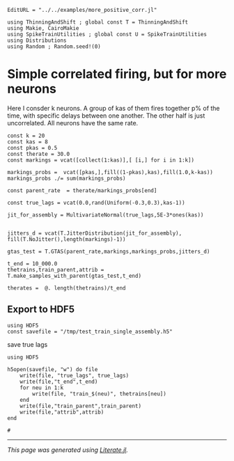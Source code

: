 ```@meta
EditURL = "../../examples/more_positive_corr.jl"
```

````@example more_positive_corr
using ThinningAndShift ; global const T = ThinningAndShift
using Makie, CairoMakie
using SpikeTrainUtilities ; global const U = SpikeTrainUtilities
using Distributions
using Random ; Random.seed!(0)
````

# Simple correlated firing, but for more neurons

Here I consder k neurons. A group of kas of them fires together p% of the time, with specific delays between one another.
The other half is just uncorrelated. All neurons have the same rate.

````@example more_positive_corr
const k = 20
const kas = 8
const pkas = 0.5
const therate = 30.0
const markings = vcat([collect(1:kas)],[ [i,] for i in 1:k])

markings_probs =  vcat([pkas,],fill((1-pkas),kas),fill(1.0,k-kas))
markings_probs ./= sum(markings_probs)

const parent_rate  = therate/markings_probs[end]

const true_lags = vcat(0.0,rand(Uniform(-0.3,0.3),kas-1))

jit_for_assembly = MultivariateNormal(true_lags,5E-3*ones(kas))


jitters_d = vcat(T.JitterDistribution(jit_for_assembly), fill(T.NoJitter(),length(markings)-1))

gtas_test = T.GTAS(parent_rate,markings,markings_probs,jitters_d)

t_end = 10_000.0
thetrains,train_parent,attrib = T.make_samples_with_parent(gtas_test,t_end)

therates =  @. length(thetrains)/t_end
````

## Export to HDF5

````@example more_positive_corr
using HDF5
const savefile = "/tmp/test_train_single_assembly.h5"
````

save true lags

````@example more_positive_corr
using HDF5

h5open(savefile, "w") do file
    write(file, "true_lags", true_lags)
    write(file,"t_end",t_end)
    for neu in 1:k
        write(file, "train_$(neu)", thetrains[neu])
    end
    write(file,"train_parent",train_parent)
    write(file,"attrib",attrib)
end

#
````

---

*This page was generated using [Literate.jl](https://github.com/fredrikekre/Literate.jl).*

